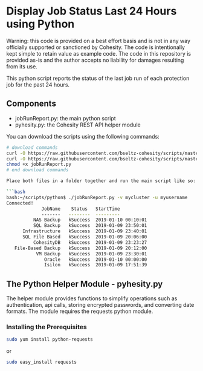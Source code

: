 # Display Job Status Last 24 Hours using Python

Warning: this code is provided on a best effort basis and is not in any way officially supported or sanctioned by Cohesity. The code is intentionally kept simple to retain value as example code. The code in this repository is provided as-is and the author accepts no liability for damages resulting from its use.

This python script reports the status of the last job run of each protection job for the past 24 hours.

## Components

* jobRunReport.py: the main python script
* pyhesity.py: the Cohesity REST API helper module

You can download the scripts using the following commands:

```bash
# download commands
curl -O https://raw.githubusercontent.com/bseltz-cohesity/scripts/master/python/jobRunReport/jobRunReport.py
curl -O https://raw.githubusercontent.com/bseltz-cohesity/scripts/master/python/pyhesity.py
chmod +x jobRunReport.py
# end download commands

Place both files in a folder together and run the main script like so:

```bash
bash:~/scripts/python$ ./jobRunReport.py -v mycluster -u myusername
Connected!
             JobName    Status   StartTime
             -------   --------  ---------
          NAS Backup   kSuccess  2019-01-10 00:10:01
          SQL Backup   kSuccess  2019-01-09 23:50:01
      Infrastructure   kSuccess  2019-01-09 23:40:01
      SQL File Based   kSuccess  2019-01-09 20:06:00
          CohesityDB   kSuccess  2019-01-09 23:23:27
   File-Based Backup   kSuccess  2019-01-09 20:12:00
           VM Backup   kSuccess  2019-01-09 23:30:01
              Oracle   kSuccess  2019-01-10 00:00:00
              Isilon   kSuccess  2019-01-09 17:51:39
```

## The Python Helper Module - pyhesity.py

The helper module provides functions to simplify operations such as authentication, api calls, storing encrypted passwords, and converting date formats. The module requires the requests python module.

### Installing the Prerequisites

```bash
sudo yum install python-requests
```

or

```bash
sudo easy_install requests
```
